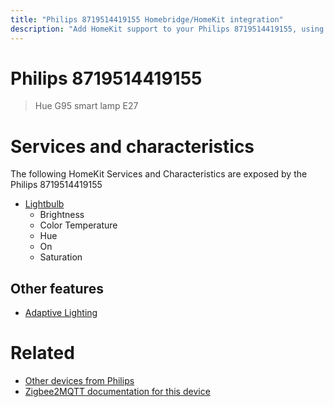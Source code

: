 ```yaml
---
title: "Philips 8719514419155 Homebridge/HomeKit integration"
description: "Add HomeKit support to your Philips 8719514419155, using Homebridge, Zigbee2MQTT and homebridge-z2m."
---
```

<!---
This file has been GENERATED using src/docgen/docgen.ts
DO NOT EDIT THIS FILE MANUALLY!
-->
# Philips 8719514419155
> Hue G95 smart lamp E27


# Services and characteristics
The following HomeKit Services and Characteristics are exposed by
the Philips 8719514419155

* [Lightbulb](../../light.md)
  * Brightness
  * Color Temperature
  * Hue
  * On
  * Saturation

## Other features
* [Adaptive Lighting](../../light.md)

# Related
* [Other devices from Philips](../index.md#philips)
* [Zigbee2MQTT documentation for this device](https://www.zigbee2mqtt.io/devices/8719514419155.html)